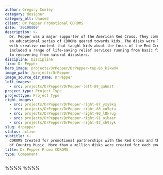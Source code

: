 ```yaml
---
author: Gregory Cowley
category: designer
category_alt: Unused
client: Dr Pepper Promotional CDROMS
date: '20190000'
description: >-
  Dr. Pepper was a major supporter of the American Red Cross. They commissioned
  an educational series of CDROMs geared towards kids. The disks were loaded
  with creative content that taught kids about the focus of the Red Cross. These
  included a range of life-saving relief services running from basic first aid
  to recovering from natural disasters.
discipline: Discipline
firm: Dr Pepper
hero_image: projects/DrPepper/DrPepper-top-86_kikwd4
image_path: /projects/DrPepper
image_source_dir_name: DrPepper
left_images:
  - src: projects/DrPepper/DrPepper-left-89_qa6mzt
project_type: Project Type
projecttype: Project Type
right_images:
  - src: projects/DrPepper/DrPepper-right-87_yxy9kq
  - src: projects/DrPepper/DrPepper-right-88_xn5gta
  - src: projects/DrPepper/DrPepper-right-90_l8krug
  - src: projects/DrPepper/DrPepper-right-91_ojbaer
  - src: projects/DrPepper/DrPepper-right-92_xh9syk
slug: drpepper
status: active
subtitle: >-
  CDROMS Created for promotional partnerships with the Red Cross and the Academy
  of Country Music. More than a million disks were created for each event.
title: Dr Pepper Promo CDROMS
type: Component
---
```

%%%% %%%%

